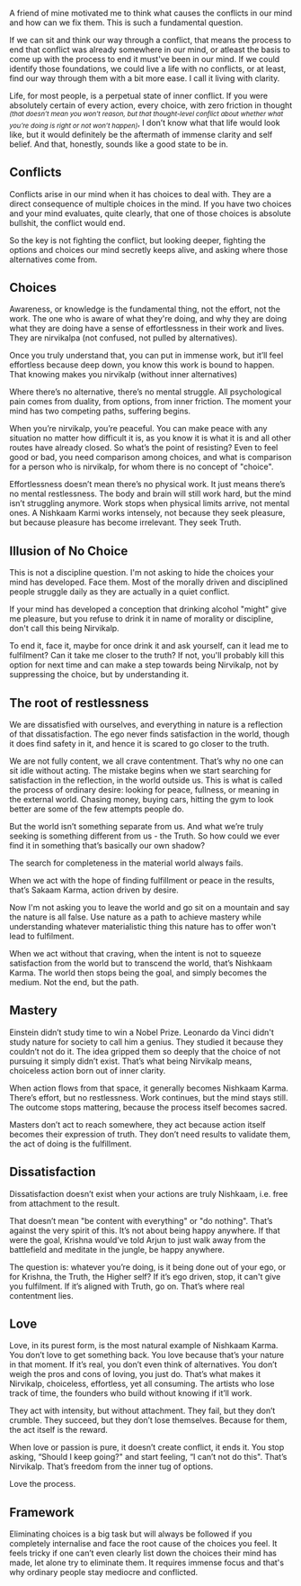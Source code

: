 A friend of mine motivated me to think what causes the conflicts in our mind and how can we fix them. This is such a fundamental question. 

If we can sit and think our way through a conflict, that means the process to end that conflict was already somewhere in our mind, or atleast the basis to come up with the process to end it must've been in our mind. If we could identify those foundations, we could live a life with no conflicts, or at least, find our way through them with a bit more ease. I call it living with clarity.

Life, for most people, is a perpetual state of inner conflict. If you were absolutely certain of every action, every choice, with zero friction in thought <sub>_(that doesn’t mean you won’t reason, but that thought-level conflict about whether what you’re doing is right or not won’t happen)_</sub>, I don’t know what that life would look like, but it would definitely be the aftermath of immense clarity and self belief. And that, honestly, sounds like a good state to be in.

## Conflicts

Conflicts arise in our mind when it has choices to deal with. They are a direct consequence of multiple choices in the mind. If you have two choices and your mind evaluates, quite clearly, that one of those choices is absolute bullshit, the conflict would end. 

So the key is not fighting the conflict, but looking deeper, fighting the options and choices our mind secretly keeps alive, and asking where those alternatives come from.

## Choices

Awareness, or knowledge is the fundamental thing, not the effort, not the work. The one who is aware of what they're doing, and why they are doing what they are doing have a sense of effortlessness in their work and lives. They are nirvikalpa (not confused, not pulled by alternatives). 

Once you truly understand that, you can put in immense work, but it’ll feel effortless because deep down, you know this work is bound to happen. That knowing makes you nirvikalp (without inner alternatives)

Where there’s no alternative, there’s no mental struggle. All psychological pain comes from duality, from options, from inner friction. The moment your mind has two competing paths, suffering begins.

When you’re nirvikalp, you’re peaceful. You can make peace with any situation no matter how difficult it is, as you know it is what it is and all other routes have already closed. So what’s the point of resisting? Even to feel good or bad, you need comparison among choices, and what is comparison for a person who is nirvikalp, for whom there is no concept of "choice".

Effortlessness doesn’t mean there’s no physical work. It just means there’s no mental restlessness. The body and brain will still work hard, but the mind isn’t struggling anymore. Work stops when physical limits arrive, not mental ones. A Nishkaam Karmi works intensely, not because they seek pleasure, but because pleasure has become irrelevant. They seek Truth.

## Illusion of No Choice

This is not a discipline question. I'm not asking to hide the choices your mind has developed. Face them. Most of the morally driven and disciplined people struggle daily as they are actually in a quiet conflict. 

If your mind has developed a conception that drinking alcohol "might" give me pleasure, but you refuse to drink it in name of morality or discipline, don't call this being Nirvikalp. 

To end it, face it, maybe for once drink it and ask yourself, can it lead me to fulfilment? Can it take me closer to the truth? If not, you'll probably kill this option for next time and can make a step towards being Nirvikalp, not by suppressing the choice, but by understanding it.

## The root of restlessness

We are dissatisfied with ourselves, and everything in nature is a reflection of that dissatisfaction. The ego never finds satisfaction in the world, though it does find safety in it, and hence it is scared to go closer to the truth.  

We are not fully content, we all crave contentment. That’s why no one can sit idle without acting. The mistake begins when we start searching for satisfaction in the reflection, in the world outside us. This is what is called the process of ordinary desire: looking for peace, fullness, or meaning in the external world. Chasing money, buying cars, hitting the gym to look better are some of the few attempts people do. 

But the world isn’t something separate from us. And what we’re truly seeking is something different from us - the Truth. So how could we ever find it in something that’s basically our own shadow?

The search for completeness in the material world always fails.

When we act with the hope of finding fulfillment or peace in the results, that’s Sakaam Karma, action driven by desire.

Now I'm not asking you to leave the world and go sit on a mountain and say the nature is all false. Use nature as a path to achieve mastery while understanding whatever materialistic thing this nature has to offer won't lead to fulfilment.

When we act without that craving, when the intent is not to squeeze satisfaction from the world but to transcend the world, that’s Nishkaam Karma.
The world then stops being the goal, and simply becomes the medium. Not the end, but the path.

## Mastery

Einstein didn’t study time to win a Nobel Prize. Leonardo da Vinci didn't study nature for society to call him a genius. They studied it because they couldn’t not do it. The idea gripped them so deeply that the choice of not pursuing it simply didn’t exist. That’s what being Nirvikalp means, choiceless action born out of inner clarity.

When action flows from that space, it generally becomes Nishkaam Karma. There’s effort, but no restlessness. Work continues, but the mind stays still. The outcome stops mattering, because the process itself becomes sacred.

Masters don’t act to reach somewhere, they act because action itself becomes their expression of truth. They don’t need results to validate them, the act of doing is the fulfillment.

## Dissatisfaction

Dissatisfaction doesn’t exist when your actions are truly Nishkaam, i.e. free from attachment to the result.

That doesn’t mean "be content with everything" or "do nothing". That’s against the very spirit of this. It’s not about being happy anywhere. If that were the goal, Krishna would’ve told Arjun to just walk away from the battlefield and meditate in the jungle, be happy anywhere.

The question is: whatever you’re doing, is it being done out of your ego, or for Krishna, the Truth, the Higher self? If it’s ego driven, stop, it can't give you fulfilment. If it’s aligned with Truth, go on. That’s where real contentment lies.

## Love

Love, in its purest form, is the most natural example of Nishkaam Karma. You don’t love to get something back. You love because that’s your nature in that moment. If it’s real, you don’t even think of alternatives. You don’t weigh the pros and cons of loving, you just do. That’s what makes it Nirvikalp, choiceless, effortless, yet all consuming. The artists who lose track of time, the founders who build without knowing if it’ll work.

They act with intensity, but without attachment. They fail, but they don’t crumble. They succeed, but they don’t lose themselves. Because for them, the act itself is the reward.

When love or passion is pure, it doesn’t create conflict, it ends it. You stop asking, “Should I keep going?" and start feeling, “I can’t not do this". That’s Nirvikalp. That’s freedom from the inner tug of options.

Love the process.

## Framework

Eliminating choices is a big task but will always be followed if you completely internalise and face the root cause of the choices you feel. It feels tricky if one can’t even clearly list down the choices their mind has made, let alone try to eliminate them. It requires immense focus and that's why ordinary people stay mediocre and conflicted.
